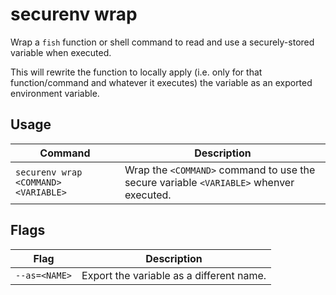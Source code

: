 # securenv wrap

Wrap a `fish` function or shell command to read and use a securely-stored variable when executed.

This will rewrite the function to locally apply (i.e. only for that function/command and whatever it executes) the variable as an exported environment variable.



## Usage

| Command                              | Description                                                  |
| ------------------------------------ | ------------------------------------------------------------ |
| `securenv wrap <COMMAND> <VARIABLE>` | Wrap the `<COMMAND>` command to use the secure variable `<VARIABLE>` whenver executed. |



## Flags

| Flag          | Description                              |
| ------------- | ---------------------------------------- |
| `--as=<NAME>` | Export the variable as a different name. |

